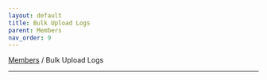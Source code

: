 ```yaml
---
layout: default
title: Bulk Upload Logs
parent: Members
nav_order: 9
---
```


[Members](https://biijuwa.github.io/eckb/docs/members/members.html) / Bulk Upload Logs

---
